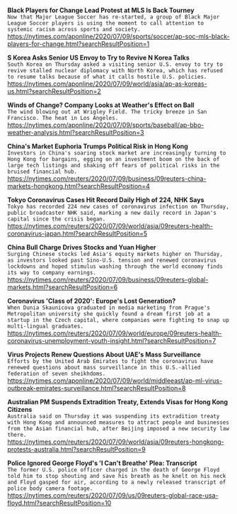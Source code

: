 **Black Players for Change Lead Protest at MLS Is Back Tourney**\
`Now that Major League Soccer has re-started, a group of Black Major League Soccer players is using the moment to call attention to systemic racism across sports and society. `\
https://nytimes.com/aponline/2020/07/09/sports/soccer/ap-soc-mls-black-players-for-change.html?searchResultPosition=1

**S Korea Asks Senior US Envoy to Try to Revive N Korea Talks**\
`South Korea on Thursday asked a visiting senior U.S. envoy to try to revive stalled nuclear diplomacy with North Korea, which has refused to resume talks because of what it calls hostile U.S. policies.`\
https://nytimes.com/aponline/2020/07/09/world/asia/ap-as-koreas-us.html?searchResultPosition=2

**Winds of Change? Company Looks at Weather's Effect on Ball**\
`The wind blowing out at Wrigley Field. The tricky breeze in San Francisco. The heat in Los Angeles.`\
https://nytimes.com/aponline/2020/07/09/sports/baseball/ap-bbo-weather-analysis.html?searchResultPosition=3

**China's Market Euphoria Trumps Political Risk in Hong Kong**\
`Investors in China's soaring stock market are increasingly turning to Hong Kong for bargains, egging on an investment boom on the back of large tech listings and shaking off fears of political risks in the bruised financial hub.`\
https://nytimes.com/reuters/2020/07/09/business/09reuters-china-markets-hongkong.html?searchResultPosition=4

**Tokyo Coronavirus Cases Hit Record Daily High of 224, NHK Says**\
`Tokyo has recorded 224 new cases of coronavirus infection on Thursday, public broadcaster NHK said, marking a new daily record in Japan's capital since the crisis began.`\
https://nytimes.com/reuters/2020/07/09/world/asia/09reuters-health-coronavirus-japan.html?searchResultPosition=5

**China Bull Charge Drives Stocks and Yuan Higher**\
`Surging Chinese stocks led Asia's equity markets higher on Thursday, as investors looked past Sino-U.S. tension and renewed coronavirus lockdowns and hoped stimulus washing through the world economy finds its way to company earnings.`\
https://nytimes.com/reuters/2020/07/09/business/09reuters-global-markets.html?searchResultPosition=6

**Coronavirus 'Class of 2020': Europe's Lost Generation?**\
`When Dunia Skaunicova graduated in media marketing from Prague's Metropolitan university she quickly found a dream first job at a startup in the Czech capital, where companies were fighting to snap up multi-lingual graduates.`\
https://nytimes.com/reuters/2020/07/09/world/europe/09reuters-health-coronavirus-unemployment-youth-insight.html?searchResultPosition=7

**Virus Projects Renew Questions About UAE's Mass Surveillance**\
`Efforts by the United Arab Emirates to fight the coronavirus have renewed questions about mass surveillance in this U.S.-allied federation of seven sheikhdoms.`\
https://nytimes.com/aponline/2020/07/09/world/middleeast/ap-ml-virus-outbreak-emirates-surveillance.html?searchResultPosition=8

**Australian PM Suspends Extradition Treaty, Extends Visas for Hong Kong Citizens**\
`Australia said on Thursday it was suspending its extradition treaty with Hong Kong and announced measures to attract people and businesses from the Asian financial hub, after Beijing imposed a new security law there.`\
https://nytimes.com/reuters/2020/07/09/world/asia/09reuters-hongkong-protests-australia.html?searchResultPosition=9

**Police Ignored George Floyd's 'I Can't Breathe' Plea: Transcript**\
`The former U.S. police officer charged in the death of George Floyd told him to stop shouting and save his breath as he knelt on his neck and Floyd gasped for air, according to a newly released transcript of police body camera footage.`\
https://nytimes.com/reuters/2020/07/09/us/09reuters-global-race-usa-floyd.html?searchResultPosition=10

